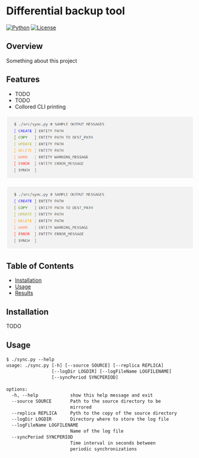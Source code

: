 # Differential backup tool

[![Python](https://img.shields.io/badge/python-3.10%2B-blue.svg)](https://www.python.org/downloads/release)
[![License](https://img.shields.io/badge/license-MIT-green.svg)](https://github.com/nierja/sync/blob/master/LICENSE)

## Overview

Something about this project

## Features

- TODO 
- TODO
- Collored CLI printing

<img src="./tests/sourceDir/screenshot2.png" alt="Sample colored output" width="600px"/>

![Sample colored output](/tests/sourceDir/screenshot2.png)

<!---
 <pre>
 <code>$ ./src/sync.py # SAMPLE OUTPUT MESSAGES
 <span style="color:blue">[ CREATE ]</span> ENTITY PATH
 <span style="color:green">[ COPY   ]</span> ENTITY PATH TO DEST_PATH
 <span style="color:#aeb32e">[ UPDATE ]</span> ENTITY PATH
 <span style="color:orange">[ DELETE ]</span> ENTITY PATH 
 <span style="color:#ff834e">[ WARN   ]</span> ENTITY WARNING_MESSAGE
 <span style="color:red">[ ERROR  ]</span> ENTITY ERROR_MESSAGE
 [ SYNCH  ]</code>
 </pre>
-->

## Table of Contents

- [Installation](#installation)
- [Usage](#usage)
- [Results](#results)

## Installation

TODO

## Usage



```shell
$ ./sync.py --help
usage: ./sync.py [-h] [--source SOURCE] [--replica REPLICA] 
                 [--logDir LOGDIR] [--logFileName LOGFILENAME] 
                 [--syncPeriod SYNCPERIOD]

options:
  -h, --help            show this help message and exit
  --source SOURCE       Path to the source directory to be 
                        mirrored
  --replica REPLICA     Pyth to the copy of the source directory
  --logDir LOGDIR       Directory where to store the log file
  --logFileName LOGFILENAME
                        Name of the log file
  --syncPeriod SYNCPERIOD
                        Time interval in seconds between 
                        periodic synchronizations
```